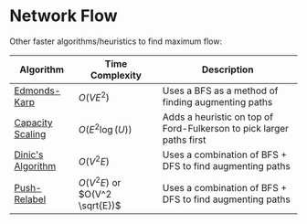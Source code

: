 # Network Flow

Other faster algorithms/heuristics to find maximum flow:

| Algorithm | Time Complexity | Description |
| --- | --- | --- |
| [Edmonds-Karp](https://en.wikipedia.org/wiki/Edmonds%E2%80%93Karp_algorithm) | $O(VE^2)$ | Uses a BFS as a method of finding augmenting paths |
| [Capacity Scaling](https://en.wikipedia.org/wiki/Capacity_scaling) | $O(E^2 \log(U))$ | Adds a heuristic on top of Ford-Fulkerson to pick larger paths first|
| [Dinic's Algorithm](https://en.wikipedia.org/wiki/Dinic%27s_algorithm) | $O(V^2 E)$ | Uses a combination of BFS + DFS to find augmenting paths |
| [Push-Relabel](https://en.wikipedia.org/wiki/Push%E2%80%93relabel_maximum_flow_algorithm) | $O(V^2 E)$ or $O(V^2 \sqrt{E})$ | Uses a combination of BFS + DFS to find augmenting paths |
